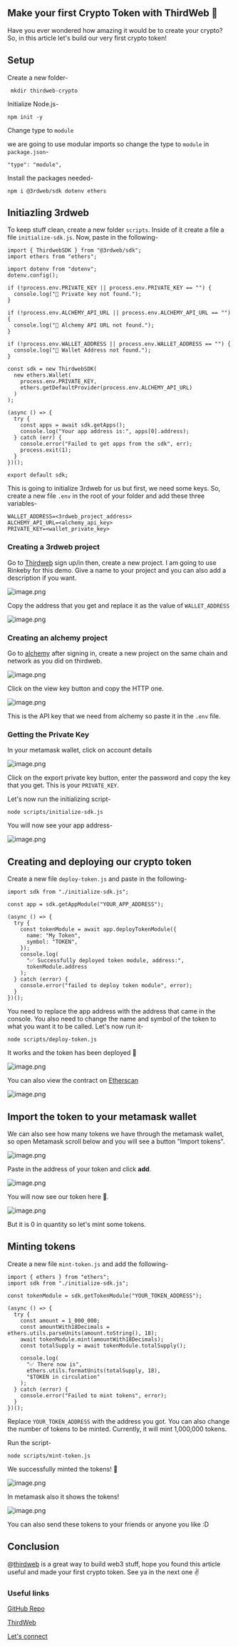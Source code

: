 ## Make your first Crypto Token with ThirdWeb 🤯

Have you ever wondered how amazing it would be to create your crypto? So, in this article let's build our very first crypto token!

## Setup
Create a new folder-

```
 mkdir thirdweb-crypto
```

Initialize Node.js-

```
npm init -y
```


Change type to `module`

we are going to use modular imports so change the type to `module` in `package.json`-

```
"type": "module",
```

Install the packages needed-

```
npm i @3rdweb/sdk dotenv ethers
```

## Initiazling 3rdweb

To keep stuff clean, create a new folder `scripts`. Inside of it create a file a file `initialize-sdk.js`. Now, paste in the following-

```
import { ThirdwebSDK } from "@3rdweb/sdk";
import ethers from "ethers";

import dotenv from "dotenv";
dotenv.config();

if (!process.env.PRIVATE_KEY || process.env.PRIVATE_KEY == "") {
  console.log("🛑 Private key not found.");
}

if (!process.env.ALCHEMY_API_URL || process.env.ALCHEMY_API_URL == "") {
  console.log("🛑 Alchemy API URL not found.");
}

if (!process.env.WALLET_ADDRESS || process.env.WALLET_ADDRESS == "") {
  console.log("🛑 Wallet Address not found.");
}

const sdk = new ThirdwebSDK(
  new ethers.Wallet(
    process.env.PRIVATE_KEY,
    ethers.getDefaultProvider(process.env.ALCHEMY_API_URL)
  )
);

(async () => {
  try {
    const apps = await sdk.getApps();
    console.log("Your app address is:", apps[0].address);
  } catch (err) {
    console.error("Failed to get apps from the sdk", err);
    process.exit(1);
  }
})();

export default sdk;
```

This is going to initialize 3rdweb for us but first, we need some keys. So, create a new file `.env` in the root of your folder and add these three variables-

```
WALLET_ADDRESS=<3rdweb_project_address>
ALCHEMY_API_URL=<alchemy_api_key>
PRIVATE_KEY=<wallet_private_key>
```

### Creating a 3rdweb project

Go to  [Thirdweb](https://thirdweb.com/) sign up/in then, create a new project. I am going to use Rinkeby for this demo. Give a name to your project and you can also add a description if you want.

![image.png](https://cdn.hashnode.com/res/hashnode/image/upload/v1641983754661/iFAG14OuU4.png)

Copy the address that you get and replace it as the value of `WALLET_ADDRESS`

![image.png](https://cdn.hashnode.com/res/hashnode/image/upload/v1641984766639/qRsZEzp1l.png)

### Creating an alchemy project

Go to  [alchemy](https://alchemyapi.io/) after signing in, create a new project on the same chain and network as you did on thirdweb.

![image.png](https://cdn.hashnode.com/res/hashnode/image/upload/v1641984259639/7p-ar-Isl.png)

Click on the view key button and copy the HTTP one.

![image.png](https://cdn.hashnode.com/res/hashnode/image/upload/v1641985336824/Fpy2kRSm0.png)

This is the API key that we need from alchemy so paste it in the `.env` file.


### Getting the Private Key

In your metamask wallet, click on account details

![image.png](https://cdn.hashnode.com/res/hashnode/image/upload/v1641985709370/q0ORYddS8.png)

Click on the export private key button, enter the password and copy the key that you get. This is your `PRIVATE_KEY`.



Let's now run the initializing script-

```
node scripts/initialize-sdk.js
```

You will now see your app address-

![image.png](https://cdn.hashnode.com/res/hashnode/image/upload/v1641986218189/E-WpBbIJD.png)

## Creating and deploying our crypto token 

Create a new file `deploy-token.js` and paste in the following-

```
import sdk from "./initialize-sdk.js";

const app = sdk.getAppModule("YOUR_APP_ADDRESS");

(async () => {
  try {
    const tokenModule = await app.deployTokenModule({
      name: "My Token",
      symbol: "TOKEN",
    });
    console.log(
      "✅ Successfully deployed token module, address:",
      tokenModule.address
    );
  } catch (error) {
    console.error("failed to deploy token module", error);
  }
})();
```
You need to replace the app address with the address that came in the console. You also need to change the name and symbol of the token to what you want it to be called. Let's now run it-

```
node scripts/deploy-token.js
```

It works and the token has been deployed 🥳


![image.png](https://cdn.hashnode.com/res/hashnode/image/upload/v1641988251933/cS1Or4sUP.png)

You can also view the contract on  [Etherscan](https://rinkeby.etherscan.io/) 

![image.png](https://cdn.hashnode.com/res/hashnode/image/upload/v1641988321364/9nju9LAo8.png)


## Import the token to your metamask wallet

We can also see how many tokens we have through the metamask wallet, so open Metamask scroll below and you will see a button "Import tokens".

![image.png](https://cdn.hashnode.com/res/hashnode/image/upload/v1641988462000/-PlYIVzMO.png)

Paste in the address of your token and click **add**.


![image.png](https://cdn.hashnode.com/res/hashnode/image/upload/v1641988496990/KPFJzu_FG.png)

You will now see our token here 🎉. 

![image.png](https://cdn.hashnode.com/res/hashnode/image/upload/v1641988567376/6jMQO-afG.png)

But it is 0 in quantity so let's mint some tokens.

## Minting tokens

Create a new file `mint-token.js` and add the following-

```
import { ethers } from "ethers";
import sdk from "./initialize-sdk.js";

const tokenModule = sdk.getTokenModule("YOUR_TOKEN_ADDRESS");

(async () => {
  try {
    const amount = 1_000_000;
    const amountWith18Decimals = ethers.utils.parseUnits(amount.toString(), 18);
    await tokenModule.mint(amountWith18Decimals);
    const totalSupply = await tokenModule.totalSupply();

    console.log(
      "✅ There now is",
      ethers.utils.formatUnits(totalSupply, 18),
      "$TOKEN in circulation"
    );
  } catch (error) {
    console.error("Failed to mint tokens", error);
  }
})();
```
Replace `YOUR_TOKEN_ADDRESS` with the address you got. You can also change the number of tokens to be minted. Currently, it will mint 1,000,000 tokens.

Run the script-

```
node scripts/mint-token.js
```

We successfully minted the tokens! 🥳

![image.png](https://cdn.hashnode.com/res/hashnode/image/upload/v1641989192684/gg9oPg9xv.png)

In metamask also it shows the tokens!

![image.png](https://cdn.hashnode.com/res/hashnode/image/upload/v1641989215876/D8gN8Nm59.png)

You can also send these tokens to your friends or anyone you like :D

## Conclusion

@[thirdweb](@thirdweb) is a great way to build web3 stuff, hope you found this article useful and made your first crypto token. See ya in the next one ✌️


### Useful links

[GitHub Repo](https://github.com/avneesh0612/thirdweb-crypto)

[ThirdWeb](https://thirdweb.com/)

[Let's connect](https://links.avneesh.tech/)